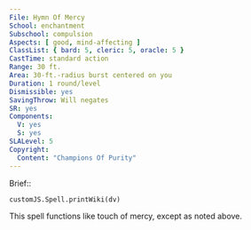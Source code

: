 ```yaml
---
File: Hymn Of Mercy
School: enchantment
Subschool: compulsion
Aspects: [ good, mind-affecting ]
ClassList: { bard: 5, cleric: 5, oracle: 5 }
CastTime: standard action
Range: 30 ft.
Area: 30-ft.-radius burst centered on you
Duration: 1 round/level
Dismissible: yes
SavingThrow: Will negates
SR: yes
Components:
  V: yes
  S: yes
SLALevel: 5
Copyright:
  Content: "Champions Of Purity"
---
```

Brief:: 

```dataviewjs
customJS.Spell.printWiki(dv)
```

This spell functions like touch of mercy, except as noted above.
